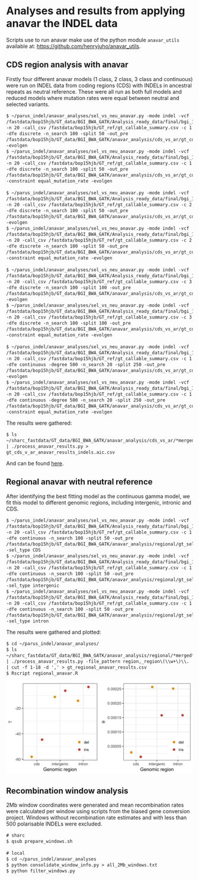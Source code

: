 # Analyses and results from applying anavar the INDEL data

Scripts use to run anavar make use of the python module ```anavar_utils``` available at: <https://github.com/henryjuho/anavar_utils>.

## CDS region analysis with anavar

Firstly four different anavar models (1 class, 2 class, 3 class and continuous) were run on INDEL data from coding regions (CDS) with INDELs in ancestral repeats as neutral reference. These were all run as both full models and reduced models where mutation rates were equal between neutral and selected variants.

```
$ ~/parus_indel/anavar_analyses/sel_vs_neu_anavar.py -mode indel -vcf /fastdata/bop15hjb/GT_data/BGI_BWA_GATK/Analysis_ready_data/final/bgi_10birds.filtered_indels.pol.anno.recomb.line.vcf.gz -n 20 -call_csv /fastdata/bop15hjb/GT_ref/gt_callable_summary.csv -c 1 -dfe discrete -n_search 100 -split 50 -out_pre /fastdata/bop15hjb/GT_data/BGI_BWA_GATK/anavar_analysis/cds_vs_ar/gt_cds_ar_ref_1class -evolgen
$ ~/parus_indel/anavar_analyses/sel_vs_neu_anavar.py -mode indel -vcf /fastdata/bop15hjb/GT_data/BGI_BWA_GATK/Analysis_ready_data/final/bgi_10birds.filtered_indels.pol.anno.recomb.line.vcf.gz -n 20 -call_csv /fastdata/bop15hjb/GT_ref/gt_callable_summary.csv -c 1 -dfe discrete -n_search 100 -split 50 -out_pre /fastdata/bop15hjb/GT_data/BGI_BWA_GATK/anavar_analysis/cds_vs_ar/gt_cds_ar_ref_1class_equal_t -constraint equal_mutation_rate -evolgen

$ ~/parus_indel/anavar_analyses/sel_vs_neu_anavar.py -mode indel -vcf /fastdata/bop15hjb/GT_data/BGI_BWA_GATK/Analysis_ready_data/final/bgi_10birds.filtered_indels.pol.anno.recomb.line.vcf.gz -n 20 -call_csv /fastdata/bop15hjb/GT_ref/gt_callable_summary.csv -c 2 -dfe discrete -n_search 100 -split 50 -out_pre /fastdata/bop15hjb/GT_data/BGI_BWA_GATK/anavar_analysis/cds_vs_ar/gt_cds_ar_ref_2class -evolgen
$ ~/parus_indel/anavar_analyses/sel_vs_neu_anavar.py -mode indel -vcf /fastdata/bop15hjb/GT_data/BGI_BWA_GATK/Analysis_ready_data/final/bgi_10birds.filtered_indels.pol.anno.recomb.line.vcf.gz -n 20 -call_csv /fastdata/bop15hjb/GT_ref/gt_callable_summary.csv -c 2 -dfe discrete -n_search 100 -split 50 -out_pre /fastdata/bop15hjb/GT_data/BGI_BWA_GATK/anavar_analysis/cds_vs_ar/gt_cds_ar_ref_2class_equal_t -constraint equal_mutation_rate -evolgen

$ ~/parus_indel/anavar_analyses/sel_vs_neu_anavar.py -mode indel -vcf /fastdata/bop15hjb/GT_data/BGI_BWA_GATK/Analysis_ready_data/final/bgi_10birds.filtered_indels.pol.anno.recomb.line.vcf.gz -n 20 -call_csv /fastdata/bop15hjb/GT_ref/gt_callable_summary.csv -c 3 -dfe discrete -n_search 100 -split 100 -out_pre /fastdata/bop15hjb/GT_data/BGI_BWA_GATK/anavar_analysis/cds_vs_ar/gt_cds_ar_ref_3class -evolgen
$ ~/parus_indel/anavar_analyses/sel_vs_neu_anavar.py -mode indel -vcf /fastdata/bop15hjb/GT_data/BGI_BWA_GATK/Analysis_ready_data/final/bgi_10birds.filtered_indels.pol.anno.recomb.line.vcf.gz -n 20 -call_csv /fastdata/bop15hjb/GT_ref/gt_callable_summary.csv -c 3 -dfe discrete -n_search 100 -split 100 -out_pre /fastdata/bop15hjb/GT_data/BGI_BWA_GATK/anavar_analysis/cds_vs_ar/gt_cds_ar_ref_3class_equal_t -constraint equal_mutation_rate -evolgen

$ ~/parus_indel/anavar_analyses/sel_vs_neu_anavar.py -mode indel -vcf /fastdata/bop15hjb/GT_data/BGI_BWA_GATK/Analysis_ready_data/final/bgi_10birds.filtered_indels.pol.anno.recomb.line.vcf.gz -n 20 -call_csv /fastdata/bop15hjb/GT_ref/gt_callable_summary.csv -c 1 -dfe continuous -degree 500 -n_search 20 -split 250 -out_pre /fastdata/bop15hjb/GT_data/BGI_BWA_GATK/anavar_analysis/cds_vs_ar/gt_cds_ar_ref_continuous -evolgen
$ ~/parus_indel/anavar_analyses/sel_vs_neu_anavar.py -mode indel -vcf /fastdata/bop15hjb/GT_data/BGI_BWA_GATK/Analysis_ready_data/final/bgi_10birds.filtered_indels.pol.anno.recomb.line.vcf.gz -n 20 -call_csv /fastdata/bop15hjb/GT_ref/gt_callable_summary.csv -c 1 -dfe continuous -degree 500 -n_search 20 -split 250 -out_pre /fastdata/bop15hjb/GT_data/BGI_BWA_GATK/anavar_analysis/cds_vs_ar/gt_cds_ar_ref_continuous_equal_t -constraint equal_mutation_rate -evolgen
```

The results were gathered:

```
$ ls ~/sharc_fastdata/GT_data/BGI_BWA_GATK/anavar_analysis/cds_vs_ar/*merged* | ./process_anavar_results.py > gt_cds_v_ar_anavar_results_indels.aic.csv
```

And can be found [here](gt_cds_v_ar_anavar_results_indels.aic.csv).

## Regional anavar with neutral reference

After identifying the best fitting model as the continuous gamma model, we fit this model to different genomic regions, including intergenic, intronic and CDS.

```
$ ~/parus_indel/anavar_analyses/sel_vs_neu_anavar.py -mode indel -vcf /fastdata/bop15hjb/GT_data/BGI_BWA_GATK/Analysis_ready_data/final/bgi_10birds.filtered_indels.pol.anno.recomb.line.vcf.gz -n 20 -call_csv /fastdata/bop15hjb/GT_ref/gt_callable_summary.csv -c 1 -dfe continuous -n_search 100 -split 50 -out_pre /fastdata/bop15hjb/GT_data/BGI_BWA_GATK/anavar_analysis/regional/gt_sel_neu_ref_continuous_regioncds -sel_type CDS
$ ~/parus_indel/anavar_analyses/sel_vs_neu_anavar.py -mode indel -vcf /fastdata/bop15hjb/GT_data/BGI_BWA_GATK/Analysis_ready_data/final/bgi_10birds.filtered_indels.pol.anno.recomb.line.vcf.gz -n 20 -call_csv /fastdata/bop15hjb/GT_ref/gt_callable_summary.csv -c 1 -dfe continuous -n_search 100 -split 50 -out_pre /fastdata/bop15hjb/GT_data/BGI_BWA_GATK/anavar_analysis/regional/gt_sel_neu_ref_continuous_regionintergenic -sel_type intergenic
$ ~/parus_indel/anavar_analyses/sel_vs_neu_anavar.py -mode indel -vcf /fastdata/bop15hjb/GT_data/BGI_BWA_GATK/Analysis_ready_data/final/bgi_10birds.filtered_indels.pol.anno.recomb.line.vcf.gz -n 20 -call_csv /fastdata/bop15hjb/GT_ref/gt_callable_summary.csv -c 1 -dfe continuous -n_search 100 -split 50 -out_pre /fastdata/bop15hjb/GT_data/BGI_BWA_GATK/anavar_analysis/regional/gt_sel_neu_ref_continuous_regionintron -sel_type intron
```

The results were gathered and plotted:

```
$ cd ~/parus_indel/anavar_analyses/
$ ls ~/sharc_fastdata/GT_data/BGI_BWA_GATK/anavar_analysis/regional/*merged* | ./process_anavar_results.py -file_pattern region,_region\(\\w+\)\\. | cut -f 1-18 -d ',' > gt_regional_anavar_results.csv
$ Rscript regional_anavar.R 
```

![regional_plot](regional_anavar.png)

## Recombination window analysis

2Mb window coordinates were generated and mean recombination rates were calculated per window using scripts from the biased gene conversion project. Windows without recombination rate estimates and with less than 500 polarisable INDELs were excluded.

```
# sharc
$ qsub prepare_windows.sh

# local
$ cd ~/parus_indel/anavar_analyses
$ python consolidate_window_info.py > all_2Mb_windows.txt
$ python filter_windows.py
```